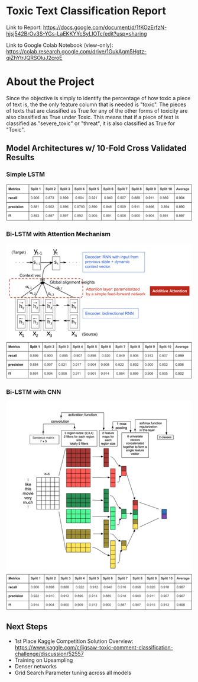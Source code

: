 # Toxic Text Classification Report
Link to Report: https://docs.google.com/document/d/1fKOzErfzN-hjsj542BrOv3S-YGs-LaEKKYYcSyLIOTc/edit?usp=sharing

Link to Google Colab Notebook (view-only):
https://colab.research.google.com/drive/1GukAgm5Hgtz-qiZhYtrJQRSOluJ2croE

# About the Project

Since the objective is simply to identify the percentage of how toxic a piece of text is, the the only feature column that is needed is "toxic". The pieces of texts that are classified as True for any of the other forms of toxicity are also classified as True under Toxic. This means that if a piece of text is classified as "severe_toxic" or "threat", it is also classified as True for "Toxic".

## Model Architectures w/ 10-Fold Cross Validated Results

### Simple LSTM
![](images/Simple_LSTM_cv_results.png)

### Bi-LSTM with Attention Mechanism
![Attention Mechanism for Text Classification](images/encoder-decoder-attention.png)
![](images/attention_mechanism_cv_results.png)


### Bi-LSTM with CNN
![Bi-LSTM to CNN for Text Classification](images/cnn_text_clf.png)
![](images/CNN_LSTM_cv_results.png)


## Next Steps
- 1st Place Kaggle Competition Solution Overview: https://www.kaggle.com/c/jigsaw-toxic-comment-classification-challenge/discussion/52557
- Training on Upsampling
- Denser networks
- Grid Search Parameter tuning across all models

